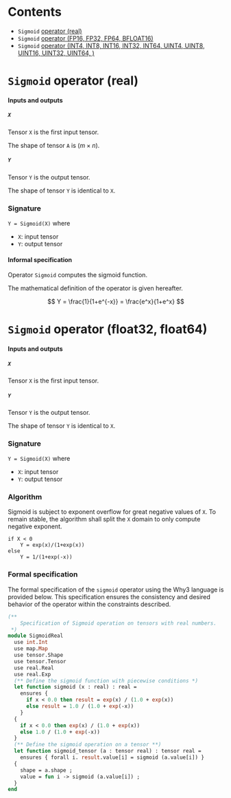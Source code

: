 # Contents
- `Sigmoid` [operator (real)](#real)
- `Sigmoid` [operator (FP16, FP32, FP64, BFLOAT16)](#float)
- `Sigmoid` [operator (INT4, INT8, INT16, INT32, INT64, UINT4, UINT8, UINT16, UINT32, UINT64, )](#int)

<a id="real"></a>
# `Sigmoid` operator (real)

#### Inputs and outputs

##### `X`

Tensor `X` is the first input tensor.

The shape of tensor `A` is $(m \times n)$.

##### `Y`

Tensor `Y` is the output tensor.

The shape of tensor `Y` is identical to `X`.

### Signature
`Y = Sigmoid(X)`
where
- `X`: input tensor
- `Y`: output tensor
  
#### Informal specification

Operator `Sigmoid` computes the sigmoid function.

The mathematical definition of the operator is given hereafter.

$$     
   Y = \frac{1}{1+e^{-x}} = \frac{e^x}{1+e^x}  
$$


<a id="float"></a>
# `Sigmoid` operator (float32, float64)

#### Inputs and outputs

##### `X`

Tensor `X` is the first input tensor.

##### `Y`

Tensor `Y` is the output tensor.

The shape of tensor `Y` is identical to `X`.

### Signature
`Y = Sigmoid(X)`
where
- `X`: input tensor
- `Y`: output tensor

### Algorithm
Sigmoid is subject to exponent overflow for great negative values of `X`.
To remain stable, the algorithm shall split the `X` domain to only compute negative exponent.

```
if X < 0
    Y = exp(x)/(1+exp(x))
else
    Y = 1/(1+exp(-x))
```


### Formal specification

The formal specification of the `sigmoid` operator using the Why3 language is provided below. This specification ensures the consistency and desired behavior of the operator within the constraints described.

```ocaml
(**
    Specification of Sigmoid operation on tensors with real numbers.
 *)
module SigmoidReal
  use int.Int
  use map.Map
  use tensor.Shape
  use tensor.Tensor
  use real.Real
  use real.Exp
  (** Define the sigmoid function with piecewise conditions *)
  let function sigmoid (x : real) : real =
    ensures {
      if x < 0.0 then result = exp(x) / (1.0 + exp(x)) 
      else result = 1.0 / (1.0 + exp(-x))
    }
  {
    if x < 0.0 then exp(x) / (1.0 + exp(x))
    else 1.0 / (1.0 + exp(-x))
  }
  (** Define the sigmoid operation on a tensor **)
  let function sigmoid_tensor (a : tensor real) : tensor real =
    ensures { forall i. result.value[i] = sigmoid (a.value[i]) }
  {
    shape = a.shape ;
    value = fun i -> sigmoid (a.value[i]) ;
  }
end
```


<a id="int"></a>
